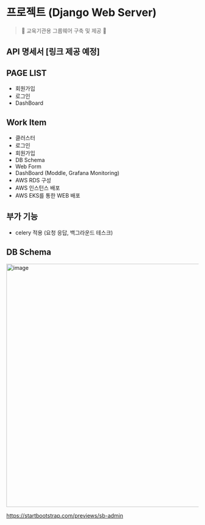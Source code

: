 # 프로젝트 (Django Web Server)

> 🐤 교육기관용 그룹웨어 구축 및 제공 🐤

## API 명세서 [링크 제공 예정]

## PAGE LIST
- 회원가입
- 로그인
- DashBoard

## Work Item
- 클러스터
- 로그인
- 회원가입
- DB Schema
- Web Form
- DashBoard (Moddle, Grafana Monitoring)
- AWS RDS 구성
- AWS 인스턴스 배포
- AWS EKS를 통한 WEB 배포

## 부가 기능
- celery 적용 (요청 응답, 백그라운드 테스크)

## DB Schema
<img width="636" alt="image" src="https://user-images.githubusercontent.com/70618223/203917608-0240a4b6-f237-4997-a1e1-8aa9dc357e1f.png">

https://startbootstrap.com/previews/sb-admin
